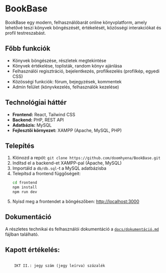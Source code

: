 
# BookBase

BookBase egy modern, felhasználóbarát online könyvplatform, amely lehetővé teszi könyvek böngészését, értékelését, közösségi interakciókat és profil testreszabást.

## Főbb funkciók
- Könyvek böngészése, részletek megtekintése
- Könyvek értékelése, toplisták, random könyv ajánlása
- Felhasználói regisztráció, bejelentkezés, profilkezelés (profilkép, egyedi CSS)
- Közösségi funkciók: fórum, bejegyzések, kommentek
- Admin felület (könyvkezelés, felhasználók kezelése)

## Technológiai háttér
- **Frontend:** React, Tailwind CSS
- **Backend:** PHP, REST API
- **Adatbázis:** MySQL
- **Fejlesztői környezet:** XAMPP (Apache, MySQL, PHP)

## Telepítés
1. Klónozd a repót: `git clone https://github.com/doomhyena/BookBase.git`
2. Indítsd el a backend-et XAMPP-pal (Apache, MySQL)
3. Importáld a `db/db.sql`-t a MySQL adatbázisba
4. Telepítsd a frontend függőségeit:
	```bash
	cd frontend
	npm install
	npm run dev
	```
5. Nyisd meg a frontendet a böngészőben: [http://localhost:3000](http://localhost:3000)

## Dokumentáció
A részletes technikai és felhasználói dokumentáció a [`docs/dokumentáció.md`](Project/docs/dokumentáció.md) fájlban található.

## Kapott értékelés:

```

    IKT II.: jegy szám (jegy leírva) százalék

```
